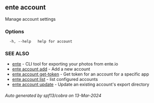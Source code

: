 ## ente account

Manage account settings

### Options

```
  -h, --help   help for account
```

### SEE ALSO

* [ente](ente.md)	 - CLI tool for exporting your photos from ente.io
* [ente account add](ente_account_add.md)	 - Add a new account
* [ente account get-token](ente_account_get-token.md)	 - Get token for an account for a specific app
* [ente account list](ente_account_list.md)	 - list configured accounts
* [ente account update](ente_account_update.md)	 - Update an existing account's export directory

###### Auto generated by spf13/cobra on 13-Mar-2024
